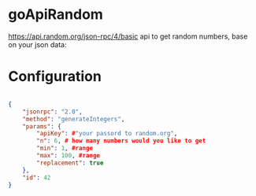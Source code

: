 # goApiRandom
https://api.random.org/json-rpc/4/basic api to get random numbers, base on your json data:

# Configuration
```json

{
	"jsonrpc": "2.0",
	"method": "generateIntegers",
	"params": {
		"apiKey": #"your passord to random.org",
		"n": 6, # how many numbers would you like to get
		"min": 1, #range
		"max": 100, #range
		"replacement": true
	},
	"id": 42
}
```

